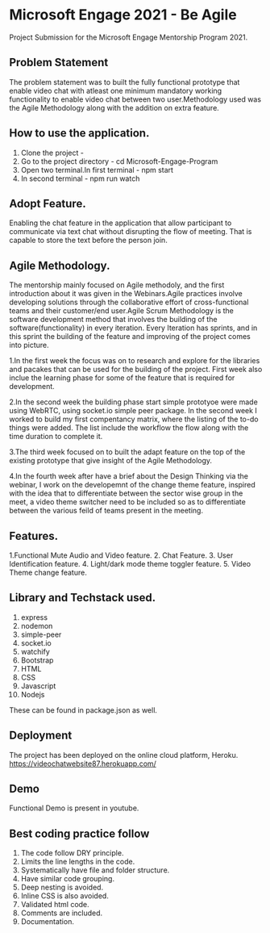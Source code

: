 # Microsoft Engage 2021 - Be Agile
Project Submission for the Microsoft Engage Mentorship Program 2021.

## Problem Statement
The problem statement was to built the fully functional prototype that enable video chat with atleast one minimum mandatory working functionality to enable video chat between two user.Methodology used was the Agile Methodology along with the addition on extra feature.

## How to use the application.
1. Clone the project - 
2. Go to the project directory - cd Microsoft-Engage-Program
3. Open two terminal.In first terminal - npm start
4. In second terminal - npm run watch

## Adopt Feature.
Enabling the chat feature in the application that allow participant to communicate via text chat without disrupting the flow of meeting. That is capable to store the text before the person join.

## Agile Methodology.
The mentorship mainly focused on Agile methodoly, and the first introduction about it was given in the Webinars.Agile practices involve developing solutions through the collaborative effort of cross-functional teams and their customer/end user.Agile Scrum Methodology is the software development method that involves the building of
the software(functionality) in every iteration. Every Iteration has sprints, and in this sprint the building of the feature and improving of the project comes into picture.

1.In the first week the focus was on to research and explore for the libraries and pacakes that can be used for the building of the project. First week also inclue the learning phase for some of the feature that is required for development.

2.In the second week the building phase start simple prototyoe were made using WebRTC, using socket.io simple peer package. In the second week I worked to build my first compentancy matrix, where the listing of the to-do things were added. The list include the workflow the flow along with the time duration to complete it.

3.The third week focused on to built the adapt feature on the top of the existing prototype that give insight of the Agile Methodology.

4.In the fourth week after have a brief about the Design Thinking via the webinar, I work on the developemnt of the change theme feature, inspired with the idea that to differentiate between the sector wise group in the meet, a video theme switcher need to be included so as to differentiate between the various feild of teams present in the meeting.


## Features.
1.Functional Mute Audio and Video feature.
2. Chat Feature.
3. User Identification feature.
4. Light/dark mode theme toggler feature.
5. Video Theme change feature.

## Library and Techstack used. 
1. express
2. nodemon
3. simple-peer
4. socket.io
5. watchify
6. Bootstrap
7. HTML
8. CSS
9. Javascript
10. Nodejs

These can be found in package.json as well.

## Deployment
The project has been deployed on the online cloud platform, Heroku.
https://videochatwebsite87.herokuapp.com/

## Demo
Functional Demo is present in youtube.

## Best coding practice follow
1. The code follow DRY principle.
2. Limits the line lengths in the code.
3. Systematically have file and folder structure.
4. Have similar code grouping.
5. Deep nesting is avoided.
6. Inline CSS is also avoided.
7. Validated html code.
8. Comments are included.
9. Documentation.





